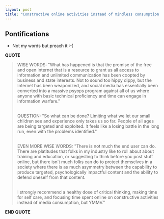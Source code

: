 ```yaml
---
layout: post
title: "Constructive online activities instead of mindless consumption and critical thinking and self care to cope with the weaponized Internet"
---
```


## Pontifications

* Not my words but preach it :-) 

**QUOTE**

<blockquote>
WISE WORDS: "What has happened is that the promise of the free and open internet that is a resource to grant us all access to information and unlimited communication has been coopted by business and state interests. Not to sound too hippy dippy, but the Internet has been weaponized, and social media has essentially been converted into a massive psyops program against all of us where anyone with basic technical proficiency and time can engage in information warfare."<br /><br/>

QUESTION: "So what can be done? Limiting what we let our small children see and experience only takes us so far. People of all ages are being targeted and exploited. It feels like a losing battle in the long run, even with the problems identified."<br /><br/>

EVEN MORE WISE WORDS: "There is not much the end user can do. There are platitudes that folks in my industry like to roll about about training and education, or suggesting to think before you post stuff online, but there isn't much folks can do to protect themselves in a society where there is as much asymmetry between the capability to produce targeted, psychologically impactful content and the ability to defend oneself from that content.<br /><br />

I strongly recommend a healthy dose of critical thinking, making time for self care, and focusing time spent online on constructive activities instead of media consumption, but YMMV."

</blockquote>

**END QUOTE**

